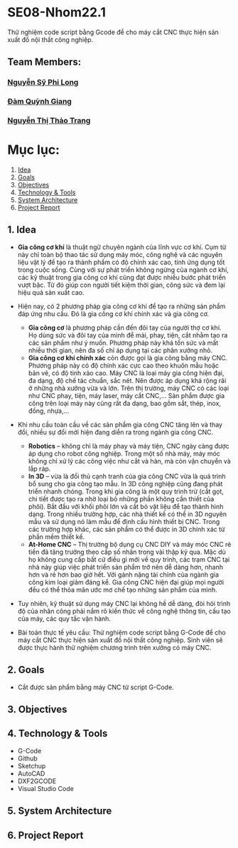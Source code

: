 # SE08-Nhom22.1
Thử nghiệm code script bằng Gcode để cho máy cắt CNC thực hiện sản xuất đồ nội thất công nghiệp.

## Team Members:
### [Nguyễn Sỹ Phi Long](https://www.facebook.com/longnguyen.0809/)
### [Đàm Quỳnh Giang](https://www.facebook.com/duckiee.1701)
### [Nguyễn Thị Thảo Trang](https://www.facebook.com/nguyenthithaotrang2310)


# Mục lục:
1. [Idea](#idea)
2. [Goals](#goals)
3. [Objectives](#objectives)
4. [Technology & Tools](#technology-&-tools)
5. [System Architecture](#system-architecture)
6. [Project Report](#report)

<a name="idea"> </a>
## 1. Idea
* **Gia công cơ khí** là thuật ngữ chuyên ngành của lĩnh vực cơ khí. Cụm từ này chỉ toàn bộ thao tác sử dụng máy móc, công nghệ và các nguyên liệu vật lý để tạo ra thành phẩm có độ chính xác cao, tính ứng dụng tốt trong cuộc sống. Cùng với sự phát triển không ngừng của ngành cơ khí, các kỹ thuật trong gia công cơ khí cũng đạt được nhiều bước phát triển vượt bậc. Từ đó giúp con người tiết kiệm thời gian, công sức và đem lại hiệu quả sản xuất cao.

* Hiện nay, có 2 phương pháp gia công cơ khí để tạo ra những sản phẩm đáp ứng nhu cầu. Đó là gia công cơ khí chính xác và gia công cơ.
  * **Gia công cơ** là phương pháp cần đến đôi tay của người thợ cơ khí. Họ dùng sức và đôi tay của mình để mài, phay, tiện, cắt nhằm tạo ra các sản phẩm như ý muốn. Phương pháp này khá tốn sức và mất nhiều thời gian, nên đa số chỉ áp dụng tại các phân xưởng nhỏ.
  * **Gia công cơ khí chính xác** còn được gọi là gia công bằng máy CNC. Phương pháp này có độ chính xác cực cao theo khuôn mẫu hoặc bản vẽ, có độ tinh xảo cao. Máy CNC là loại máy gia công hiện đại, đa dạng, độ chế tác chuẩn, sắc nét. Nên được áp dụng khá rộng rãi ở những nhà xưởng vừa và lớn. Trên thị trường, máy CNC có các loại như CNC phay, tiện, máy laser, máy cắt CNC,... Sản phẩm được gia công trên loại máy này cũng rất đa dạng, bao gồm sắt, thép, inox, đồng, nhựa,...
  
* Khi nhu cầu toàn cầu về các sản phẩm gia công CNC tăng lên và thay đổi, nhiều sự đổi mới hiện đang diễn ra trong ngành gia công CNC.
  * **Robotics** – không chỉ là máy phay và máy tiện, CNC ngày càng được áp dụng cho robot công nghiệp. Trong một số nhà máy, máy móc không chỉ xử lý các công việc như cắt và hàn, mà còn vận chuyển và lắp ráp. 
  * **In 3D** – vừa là đối thủ cạnh tranh của gia công CNC vừa là quá trình bổ sung cho gia công tạo mẫu. In 3D công nghiệp cũng đang phát triển nhanh chóng. Trong khi gia công là một quy trình trừ (cắt gọt, chi tiết được tạo ra nhờ loại bỏ những phần không cần thiết của phôi). Bắt đầu với khối phôi lớn và cắt bỏ vật liệu để tạo thành hình dạng. Trong nhiều trường hợp, các nhà thiết kế có thể in 3D nguyên mẫu và sử dụng nó làm mẫu để định cấu hình thiết bị CNC. Trong các trường hợp khác, các sản phẩm có thể được in 3D chính xác từ phần mềm thiết kế. 
  * **At-Home CNC** – Thị trường bộ dụng cụ CNC DIY và máy móc CNC rẻ tiền đã tăng trưởng theo cấp số nhân trong vài thập kỷ qua. Mặc dù họ không cung cấp bất cứ điều gì mới về quy trình, các trạm CNC tại nhà này giúp việc phát triển sản phẩm trở nên dễ dàng hơn, nhanh hơn và rẻ hơn bao giờ hết. Với gánh nặng tài chính của ngành gia công kim loại giảm đáng kể. Gia công CNC hiện đại giúp mọi người đều có thể thỏa mãn ước mơ chế tạo những sản phẩm của mình.

* Tuy nhiên, kỹ thuật sử dụng máy CNC lại không hề dễ dàng, đòi hỏi trình độ của nhân công phải nắm rõ kiến thức về công nghệ thông tin, cấu tạo của máy, các quy tắc vận hành.
* Bài toán thực tế yêu cầu: Thử nghiệm code script bằng G-Code để cho máy cắt CNC thực hiện sản xuất đồ nội thất công nghiệp. Sinh viên sẽ được thực hành thử nghiệm chương trình trên xưởng có máy CNC.

<a name="goals"> </a>
## 2. Goals
* Cắt được sản phẩm bằng máy CNC từ script G-Code.

<a name="objectives"></a>
## 3. Objectives

<a name="technology-&-tools"> </a>
## 4. Technology & Tools
* G-Code
* Github
* Sketchup
* AutoCAD
* DXF2GCODE
* Visual Studio Code

<a name="system-architecture"> </a>
## 5. System Architecture

<a name="report"> </a>
## 6. Project Report

